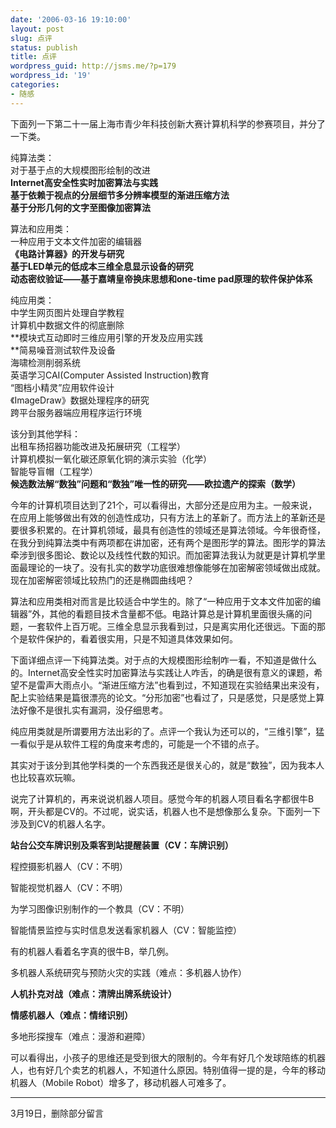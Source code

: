 ```yaml
---
date: '2006-03-16 19:10:00'
layout: post
slug: 点评
status: publish
title: 点评
wordpress_guid: http://jsms.me/?p=179
wordpress_id: '19'
categories:
- 随感
---
```


下面列一下第二十一届上海市青少年科技创新大赛计算机科学的参赛项目，并分了一下类。


纯算法类：  
对于基于点的大规模图形绘制的改进  
**Internet高安全性实时加密算法与实践**  
**基于依赖于视点的分层细节多分辨率模型的渐进压缩方法**  
**基于分形几何的文字至图像加密算法**


算法和应用类：  
一种应用于文本文件加密的编辑器  
**《电路计算器》的开发与研究**  
**基于LED单元的低成本三维全息显示设备的研究  
动态密纹验证——基于嘉靖皇帝换床思想和one-time pad原理的软件保护体系**


纯应用类：  
中学生网页图片处理自学教程  
计算机中数据文件的彻底删除  
**模块式互动即时三维应用引擎的开发及应用实践  
**简易噪音测试软件及设备  
海啸检测削弱系统  
英语学习CAI(Computer Assisted Instruction)教育  
“图档小精灵”应用软件设计  
《ImageDraw》数据处理程序的研究  
跨平台服务器端应用程序运行环境


该分到其他学科：  
出租车扬招器功能改进及拓展研究（工程学）  
计算机模拟一氧化碳还原氧化铜的演示实验（化学）  
智能导盲帽（工程学）  
**候选数法解“数独”问题和“数独”唯一性的研究——欧拉遗产的探索（数学）**


今年的计算机项目达到了21个，可以看得出，大部分还是应用为主。一般来说，在应用上能够做出有效的创造性成功，只有方法上的革新了。而方法上的革新还是要很多积累的。在计算机领域，最具有创造性的领域还是算法领域。今年很奇怪，在我分到纯算法类中有两项都在讲加密，还有两个是图形学的算法。图形学的算法牵涉到很多图论、数论以及线性代数的知识。而加密算法我认为就更是计算机学里面最理论的一块了。没有扎实的数学功底很难想像能够在加密解密领域做出成就。现在加密解密领域比较热门的还是椭圆曲线吧？


算法和应用类相对而言是比较适合中学生的。除了“一种应用于文本文件加密的编辑器”外，其他的看题目技术含量都不低。电路计算总是计算机里面很头痛的问题，一套软件上百万呢。三维全息显示我看到过，只是离实用化还很远。下面的那个是软件保护的，看着很实用，只是不知道具体效果如何。


下面详细点评一下纯算法类。对于点的大规模图形绘制咋一看，不知道是做什么的。Internet高安全性实时加密算法与实践让人咋舌，的确是很有意义的课题，希望不是雷声大雨点小。“渐进压缩方法”也看到过，不知道现在实验结果出来没有，配上实验结果是篇很漂亮的论文。“分形加密”也看过了，只是感觉，只是感觉上算法好像不是很扎实有漏洞，没仔细思考。


纯应用类就是所谓要用方法出彩的了。点评一个我认为还可以的，“三维引擎”，猛一看似乎是从软件工程的角度来考虑的，可能是一个不错的点子。


其实对于该分到其他学科类的一个东西我还是很关心的，就是“数独”，因为我本人也比较喜欢玩嘛。


说完了计算机的，再来说说机器人项目。感觉今年的机器人项目看名字都很牛B啊，开头都是CV的。不过呢，说实话，机器人也不是想像那么复杂。下面列一下涉及到CV的机器人名字。


**站台公交车牌识别及乘客到站提醒装置（CV：车牌识别）**


程控摄影机器人（CV：不明）


智能视觉机器人（CV：不明）


为学习图像识别制作的一个教具（CV：不明）


智能情景监控与实时信息发送看家机器人（CV：智能监控）


有的机器人看着名字真的很牛B，举几例。


多机器人系统研究与预防火灾的实践（难点：多机器人协作）


**人机扑克对战（难点：清牌出牌系统设计）**


**情感机器人（难点：情绪识别）**


多地形探搜车（难点：漫游和避障）


可以看得出，小孩子的思维还是受到很大的限制的。今年有好几个发球陪练的机器人，也有好几个卖艺的机器人，不知道什么原因。特别值得一提的是，今年的移动机器人（Mobile Robot）增多了，移动机器人可难多了。





* * *




3月19日，删除部分留言
